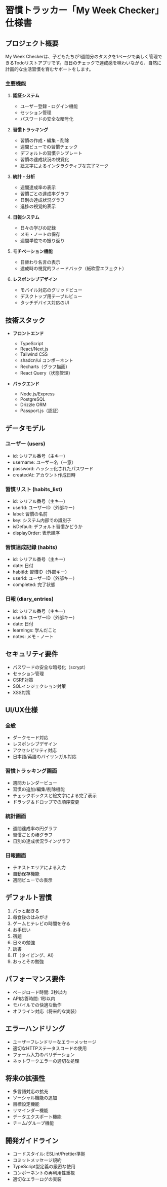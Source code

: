 # 習慣トラッカー「My Week Checker」仕様書

## プロジェクト概要

My Week Checkerは、子どもたちが1週間分のタスクを1ページで楽しく管理できるTodoリストアプリです。毎日のチェックで達成感を味わいながら、自然に計画的な生活習慣を育むサポートをします。

### 主要機能

1. **認証システム**
   - ユーザー登録・ログイン機能
   - セッション管理
   - パスワードの安全な暗号化

2. **習慣トラッキング**
   - 習慣の作成・編集・削除
   - 週間ビューでの習慣チェック
   - デフォルトの習慣テンプレート
   - 習慣の達成状況の視覚化
   - 絵文字によるインタラクティブな完了マーク

3. **統計・分析**
   - 週間達成率の表示
   - 習慣ごとの達成率グラフ
   - 日別の達成状況グラフ
   - 進捗の視覚的表示

4. **日報システム**
   - 日々の学びの記録
   - メモ・ノートの保存
   - 週間単位での振り返り

5. **モチベーション機能**
   - 日替わり名言の表示
   - 達成時の視覚的フィードバック（紙吹雪エフェクト）

6. **レスポンシブデザイン**
   - モバイル対応のグリッドビュー
   - デスクトップ用テーブルビュー
   - タッチデバイス対応のUI

## 技術スタック

- **フロントエンド**
  - TypeScript
  - React/Next.js
  - Tailwind CSS
  - shadcn/ui コンポーネント
  - Recharts（グラフ描画）
  - React Query（状態管理）

- **バックエンド**
  - Node.js/Express
  - PostgreSQL
  - Drizzle ORM
  - Passport.js（認証）

## データモデル

### ユーザー (users)

- id: シリアル番号（主キー）
- username: ユーザー名（一意）
- password: ハッシュ化されたパスワード
- createdAt: アカウント作成日時

### 習慣リスト (habits_list)

- id: シリアル番号（主キー）
- userId: ユーザーID（外部キー）
- label: 習慣の名前
- key: システム内部での識別子
- isDefault: デフォルト習慣かどうか
- displayOrder: 表示順序

### 習慣達成記録 (habits)

- id: シリアル番号（主キー）
- date: 日付
- habitId: 習慣ID（外部キー）
- userId: ユーザーID（外部キー）
- completed: 完了状態

### 日報 (diary_entries)

- id: シリアル番号（主キー）
- userId: ユーザーID（外部キー）
- date: 日付
- learnings: 学んだこと
- notes: メモ・ノート

## セキュリティ要件

- パスワードの安全な暗号化（scrypt）
- セッション管理
- CSRF対策
- SQLインジェクション対策
- XSS対策

## UI/UX仕様

### 全般

- ダークモード対応
- レスポンシブデザイン
- アクセシビリティ対応
- 日本語/英語のバイリンガル対応

### 習慣トラッキング画面

- 週間カレンダービュー
- 習慣の追加/編集/削除機能
- チェックボックスと絵文字による完了表示
- ドラッグ＆ドロップでの順序変更

### 統計画面

- 週間達成率の円グラフ
- 習慣ごとの棒グラフ
- 日別の達成状況ライングラフ

### 日報画面

- テキストエリアによる入力
- 自動保存機能
- 週間ビューでの表示

## デフォルト習慣

1. パッと起きる
2. 毎食後のはみがき
3. ゲームとテレビの時間を守る
4. お手伝い
5. 宿題
6. 日々の勉強
7. 読書
8. IT（タイピング、AI）
9. おっとその勉強

## パフォーマンス要件

- ページロード時間: 3秒以内
- API応答時間: 1秒以内
- モバイルでの快適な動作
- オフライン対応（将来的な実装）

## エラーハンドリング

- ユーザーフレンドリーなエラーメッセージ
- 適切なHTTPステータスコードの使用
- フォーム入力のバリデーション
- ネットワークエラーの適切な処理

## 将来の拡張性

- 多言語対応の拡充
- ソーシャル機能の追加
- 目標設定機能
- リマインダー機能
- データエクスポート機能
- チーム/グループ機能

## 開発ガイドライン

- コードスタイル: ESLint/Prettier準拠
- コミットメッセージ規約
- TypeScript型定義の厳密な使用
- コンポーネントの再利用性重視
- 適切なエラーログの実装
